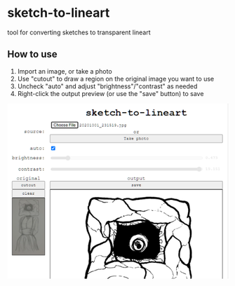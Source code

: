 # sketch-to-lineart

tool for converting sketches to transparent lineart

## How to use

1. Import an image, or take a photo
2. Use "cutout" to draw a region on the original image you want to use
3. Uncheck "auto" and adjust "brightness"/"contrast" as needed
4. Right-click the output preview (or use the "save" button) to save

![Screenshot showing UI](./cover.png)
